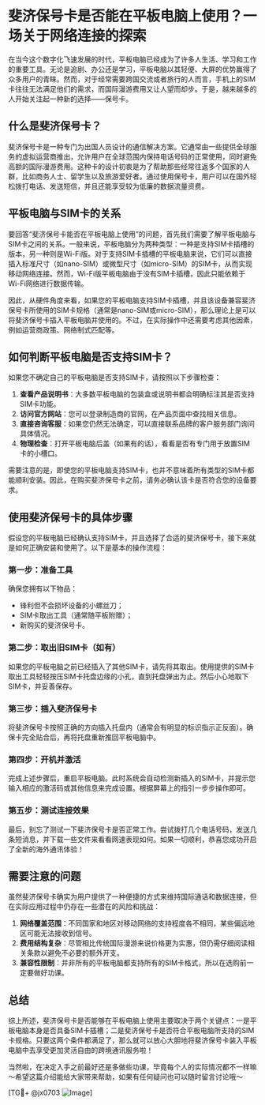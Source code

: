 # 斐济保号卡是否能在平板电脑上使用？一场关于网络连接的探索

在当今这个数字化飞速发展的时代，平板电脑已经成为了许多人生活、学习和工作的重要工具。无论是追剧、办公还是学习，平板电脑以其轻便、大屏的优势赢得了众多用户的青睐。然而，对于经常需要跨国交流或者旅行的人而言，手机上的SIM卡往往无法满足他们的需求，而国际漫游费用又让人望而却步。于是，越来越多的人开始关注起一种新的选择——保号卡。

## 什么是斐济保号卡？

斐济保号卡是一种专门为出国人员设计的通信解决方案。它通常由一些提供全球服务的虚拟运营商推出，允许用户在全球范围内保持电话号码的正常使用，同时避免高额的国际漫游费用。这种卡的设计初衷是为了帮助那些经常往返多个国家的人群，比如商务人士、留学生以及旅游爱好者。通过使用保号卡，用户可以在国外轻松拨打电话、发送短信，并且还能享受较为低廉的数据流量资费。

## 平板电脑与SIM卡的关系

要回答“斐济保号卡能否在平板电脑上使用”的问题，首先我们需要了解平板电脑与SIM卡之间的关系。一般来说，平板电脑分为两种类型：一种是支持SIM卡插槽的版本，另一种则是Wi-Fi版。对于支持SIM卡插槽的平板电脑来说，它们可以直接插入标准尺寸（如nano-SIM）或微型尺寸（如micro-SIM）的SIM卡，从而实现移动网络连接。然而，Wi-Fi版平板电脑由于没有SIM卡插槽，因此只能依赖于Wi-Fi网络进行数据传输。

因此，从硬件角度来看，如果您的平板电脑支持SIM卡插槽，并且该设备兼容斐济保号卡所使用的SIM卡规格（通常是nano-SIM或micro-SIM），那么理论上是可以将斐济保号卡插入平板电脑并使用的。不过，在实际操作中还需要考虑其他因素，例如运营商政策、网络制式匹配等。

## 如何判断平板电脑是否支持SIM卡？

如果您不确定自己的平板电脑是否支持SIM卡，请按照以下步骤检查：

1. **查看产品说明书**：大多数平板电脑的包装盒或说明书都会明确标注其是否支持SIM卡功能。
2. **访问官方网站**：您可以登录制造商的官网，在产品页面中查找相关信息。
3. **直接咨询客服**：如果您仍然无法确定，可以直接联系品牌的客户服务部门询问具体情况。
4. **物理检查**：打开平板电脑后盖（如果有的话），看看是否有专门用于放置SIM卡的小槽口。

需要注意的是，即使您的平板电脑支持SIM卡，也并不意味着所有类型的SIM卡都能顺利安装。因此，在购买斐济保号卡之前，请务必确认该卡是否符合您的设备要求。

## 使用斐济保号卡的具体步骤

假设您的平板电脑已经确认支持SIM卡，并且选择了合适的斐济保号卡，接下来就是如何正确安装和使用了。以下是基本的操作流程：

### 第一步：准备工具
确保您拥有以下物品：
- 锋利但不会损坏设备的小螺丝刀；
- SIM卡取出工具（通常随平板附赠）；
- 新购买的斐济保号卡。

### 第二步：取出旧SIM卡（如有）
如果您的平板电脑之前已经插入了其他SIM卡，请先将其取出。使用提供的SIM卡取出工具轻轻按压SIM卡托盘边缘的小孔，直到托盘弹出为止。然后小心地取下SIM卡，并妥善保存。

### 第三步：插入斐济保号卡
将斐济保号卡按照正确的方向插入托盘内（通常会有明显的标识指示正反面）。确保卡完全贴合后，再将托盘重新推回平板电脑中。

### 第四步：开机并激活
完成上述步骤后，重启平板电脑。此时系统会自动检测新插入的SIM卡，并提示您输入相应的激活码或其他信息来完成设置。根据屏幕上的指引一步步操作即可。

### 第五步：测试连接效果
最后，别忘了测试一下斐济保号卡是否正常工作。尝试拨打几个电话号码，发送几条短消息，并下载一些文件来看看网速表现如何。如果一切顺利，恭喜您成功开启了全新的海外通讯体验！

## 需要注意的问题

虽然斐济保号卡确实为用户提供了一种便捷的方式来维持国际通话和数据连接，但在实际应用过程中仍存在一些潜在的风险和挑战：

1. **网络覆盖范围**：不同国家和地区对移动网络的支持程度各不相同，某些偏远地区可能无法接收到信号。
2. **费用结构复杂**：尽管相比传统国际漫游来说价格更为实惠，但仍需仔细阅读相关条款以避免不必要的额外开支。
3. **兼容性限制**：并非所有的平板电脑都支持所有的SIM卡格式，所以在选购前一定要做好功课。

## 总结

综上所述，斐济保号卡是否能够在平板电脑上使用主要取决于两个关键点：一是平板电脑本身是否具备SIM卡插槽；二是斐济保号卡是否符合平板电脑所支持的SIM卡规格。只要这两个条件都满足了，那么就可以放心大胆地将斐济保号卡装入平板电脑中去享受更加灵活自由的跨境通讯服务啦！

当然啦，在决定入手之前最好还是多做些功课，毕竟每个人的实际情况都不一样嘛～希望这篇介绍能给大家带来帮助，如果有任何疑问也可以随时留言讨论哦～

[TG💪+ @jx0703 ![Image](https://github.com/user-attachments/assets/dbca1d08-cadb-493c-b0ec-ad6f7a83f270)]